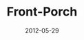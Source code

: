 ---
layout: music 
title: "Front-Porch"
series: "The Backyard Gospel"
date: 2012-05-29 
description: "Brian Tome examines how to start a conversation about Jesus with your friends—no matter what you believe."
audio: "http://www.crossroads.net/players/media/hq/backyardgospel_01.mp3"
audio-duration: "48:54"
src: "http://www.crossroads.net/players/media/mediumHz/Backyard_190x110.jpg"
---